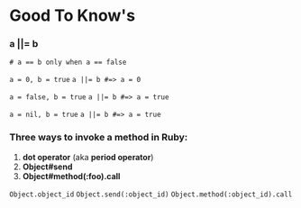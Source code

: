 # Good To Know's

### a ||= b
`# a == b only when a == false`

`a = 0, b = true`
`a ||= b #=> a = 0`

`a = false, b = true`
`a ||= b #=> a = true`

`a = nil, b = true`
`a ||= b #=> a = true`


### Three ways to invoke a method in Ruby:
1. **dot operator** (aka **period operator**)
2. **Object#send**
3. **Object#method(:foo).call**

`Object.object_id`
`Object.send(:object_id)`
`Object.method(:object_id).call`
